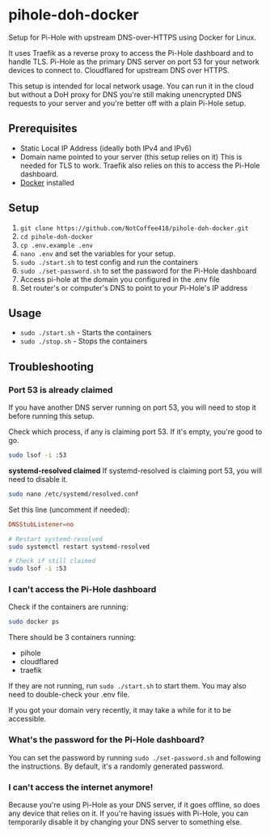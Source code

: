# pihole-doh-docker
Setup for Pi-Hole with upstream DNS-over-HTTPS using Docker for Linux.

It uses Traefik as a reverse proxy to access the Pi-Hole dashboard and to handle TLS.
Pi-Hole as the primary DNS server on port 53 for your network devices to connect to.
Cloudflared for upstream DNS over HTTPS.

This setup is intended for local network usage. You can run it in the cloud but without a DoH proxy for DNS you're still making unencrypted DNS requests to your server and you're better off with a plain Pi-Hole setup.


## Prerequisites
- Static Local IP Address (ideally both IPv4 and IPv6)
- Domain name pointed to your server (this setup relies on it)
  This is needed for TLS to work. Traefik also relies on this to access the Pi-Hole dashboard.
- [Docker](https://docs.docker.com/engine/install/) installed

## Setup
1. `git clone https://github.com/NotCoffee418/pihole-doh-docker.git`
2. `cd pihole-doh-docker`
3. `cp .env.example .env`
4. `nano .env` and set the variables for your setup.
5. `sudo ./start.sh` to test config and run the containers
6. `sudo ./set-password.sh` to set the password for the Pi-Hole dashboard
7. Access pi-hole at the domain you configured in the .env file
8. Set router's or computer's DNS to point to your Pi-Hole's IP address

## Usage
- `sudo ./start.sh` - Starts the containers
- `sudo ./stop.sh` - Stops the containers

## Troubleshooting
### Port 53 is already claimed
If you have another DNS server running on port 53, you will need to stop it before running this setup.

Check which process, if any is claiming port 53. If it's empty, you're good to go.
```bash
sudo lsof -i :53
```

**systemd-resolved claimed**
If systemd-resolved is claiming port 53, you will need to disable it.

```bash
sudo nano /etc/systemd/resolved.conf
```

Set this line (uncomment if needed):

```conf
DNSStubListener=no
```

```bash
# Restart systemd-resolved
sudo systemctl restart systemd-resolved

# Check if still claimed
sudo lsof -i :53
```

### I can't access the Pi-Hole dashboard
Check if the containers are running:

```bash
sudo docker ps
```
There should be 3 containers running:
- pihole
- cloudflared
- traefik

If they are not running, run `sudo ./start.sh` to start them.
You may also need to double-check your .env file.

If you got your domain very recently, it may take a while for it to be accessible.

### What's the password for the Pi-Hole dashboard?
You can set the password by running `sudo ./set-password.sh` and following the instructions.
By default, it's a randomly generated password.

### I can't access the internet anymore!
Because you're using Pi-Hole as your DNS server, if it goes offline, so does any device that relies on it.
If you're having issues with Pi-Hole, you can temporarily disable it by changing your DNS server to something else.